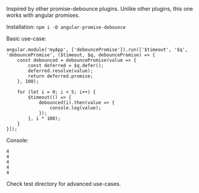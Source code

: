 Inspired by other promise-debounce plugins. Unlike other plugins, this one works with angular promises.

Installation:
`npm i -D angular-promise-debounce`

Basic use-case:
```
angular.module('myApp', ['debouncePromise']).run(['$timeout', '$q', 'debouncePromise', ($timeout, $q, debouncePromise) => {
	const debounced = debouncePromise(value => {
		const deferred = $q.defer();
		deferred.resolve(value);
		return deferred.promise;
	}, 100);

	for (let i = 0; i < 5; i++) {
		$timeout(() => {
			debounced(i).then(value => {
				console.log(value);
			});
		}, i * 100);
	}
}]);
```

Console:
```
4
4
4
4
4
```

Check test directory for advanced use-cases.
